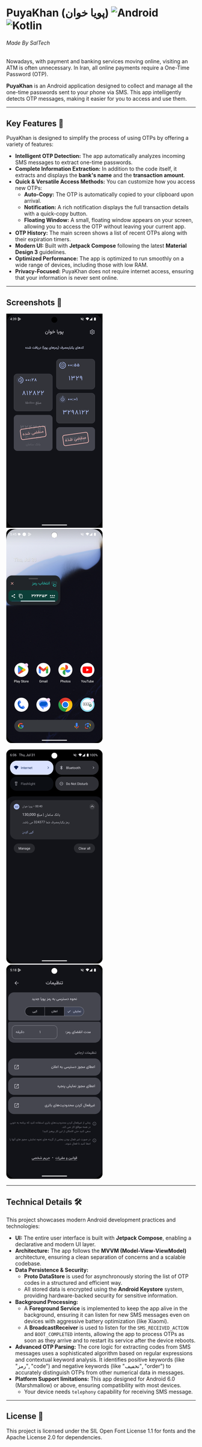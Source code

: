 # PuyaKhan (پویا خوان)  ![Android](https://img.shields.io/static/v1?label=Platform&message=Android&color=green)  ![Kotlin](https://img.shields.io/static/v1?label=Kotlin&message=1.9.10&color=purple)

###### Made By SalTech

Nowadays, with payment and banking services moving online, visiting an ATM is often unnecessary. In
Iran, all online payments require a One-Time Password (OTP).

**PuyaKhan** is an Android application designed to collect and manage all the one-time passwords
sent to your phone via SMS. This app intelligently detects OTP messages, making it easier for you to
access and use them.

-----

## Key Features 🚀

PuyaKhan is designed to simplify the process of using OTPs by offering a variety of features:

* **Intelligent OTP Detection:** The app automatically analyzes incoming SMS messages to extract
  one-time passwords.
* **Complete Information Extraction:** In addition to the code itself, it extracts and displays the
  **bank's name** and the **transaction amount**.
* **Quick & Versatile Access Methods:** You can customize how you access new OTPs:
    * **Auto-Copy:** The OTP is automatically copied to your clipboard upon arrival.
    * **Notification:** A rich notification displays the full transaction details with a quick-copy
      button.
    * **Floating Window:** A small, floating window appears on your screen, allowing you to access
      the OTP without leaving your current app.
* **OTP History:** The main screen shows a list of recent OTPs along with their expiration timers.
* **Modern UI:** Built with **Jetpack Compose** following the latest **Material Design 3**
  guidelines.
* **Optimized Performance:** The app is optimized to run smoothly on a wide range of devices,
  including those with low RAM.
* **Privacy-Focused:** PuyaKhan does not require internet access, ensuring that your information is
  never sent online.

-----

## Screenshots 📸

![Main Screen](https://github.com/saltechco/PuyaKhan/blob/dev/screenshots/Screenshot_20250731_164120.png)  ![Floating Window](https://github.com/saltechco/PuyaKhan/blob/dev/screenshots/Screenshot_20250731_174728.png)  

![Notification](https://github.com/saltechco/PuyaKhan/blob/dev/screenshots/Screenshot_20250731_180819.png)  ![Settings](https://github.com/saltechco/PuyaKhan/blob/dev/screenshots/Screenshot_20250731_172019.png)

-----

## Technical Details 🛠️

This project showcases modern Android development practices and technologies:

* **UI:** The entire user interface is built with **Jetpack Compose**, enabling a declarative and
  modern UI layer.
* **Architecture:** The app follows the **MVVM (Model-View-ViewModel)** architecture, ensuring a
  clean separation of concerns and a scalable codebase.
* **Data Persistence & Security:**
    * **Proto DataStore** is used for asynchronously storing the list of OTP codes in a structured
      and efficient way.
    * All stored data is encrypted using the **Android Keystore** system, providing hardware-backed
      security for sensitive information.
* **Background Processing:**
    * A **Foreground Service** is implemented to keep the app alive in the background, ensuring it
      can listen for new SMS messages even on devices with aggressive battery optimization (like
      Xiaomi).
    * A **BroadcastReceiver** is used to listen for the `SMS_RECEIVED_ACTION` and `BOOT_COMPLETED`
      intents, allowing the app to process OTPs as soon as they arrive and to restart its service
      after the device reboots.
* **Advanced OTP Parsing:** The core logic for extracting codes from SMS messages uses a
  sophisticated algorithm based on regular expressions and contextual keyword analysis. It
  identifies positive keywords (like "رمز", "code") and negative keywords (like "تخفیف", "order") to
  accurately distinguish OTPs from other numerical data in messages.
* **Platform Support limitations:** This app designed for Android 6.0 (Marshmallow) or above,
  ensuring compatibility with most devices.
    * Your device needs `telephony` capability for receiving SMS message.

-----

## License 📜

This project is licensed under the SIL Open Font License 1.1 for fonts and the Apache License 2.0
for dependencies.
